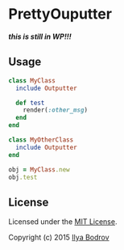 # PrettyOuputter

***this is still in WP!!!***

## Usage

```ruby
class MyClass
  include Outputter

  def test
    render(:other_msg)
  end
end

class MyOtherClass
  include Outputter
end

obj = MyClass.new
obj.test
```

## License

Licensed under the [MIT License]().

Copyright (c) 2015 [Ilya Bodrov](http://radiant-wind.com)